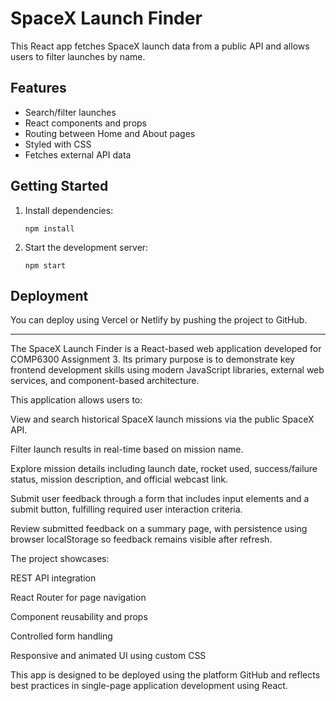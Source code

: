 # SpaceX Launch Finder

This React app fetches SpaceX launch data from a public API and allows users to filter launches by name.

## Features
- Search/filter launches
- React components and props
- Routing between Home and About pages
- Styled with CSS
- Fetches external API data

## Getting Started

1. Install dependencies:
   ```
   npm install
   ```

2. Start the development server:
   ```
   npm start
   ```

## Deployment
You can deploy using Vercel or Netlify by pushing the project to GitHub.

---

The SpaceX Launch Finder is a React-based web application developed for COMP6300 Assignment 3. Its primary purpose is to demonstrate key frontend development skills using modern JavaScript libraries, external web services, and component-based architecture.

This application allows users to:

View and search historical SpaceX launch missions via the public SpaceX API.

Filter launch results in real-time based on mission name.

Explore mission details including launch date, rocket used, success/failure status, mission description, and official webcast link.

Submit user feedback through a form that includes input elements and a submit button, fulfilling required user interaction criteria.

Review submitted feedback on a summary page, with persistence using browser localStorage so feedback remains visible after refresh.

The project showcases:

REST API integration

React Router for page navigation

Component reusability and props

Controlled form handling

Responsive and animated UI using custom CSS

This app is designed to be deployed using the platform GitHub and reflects best practices in single-page application development using React.